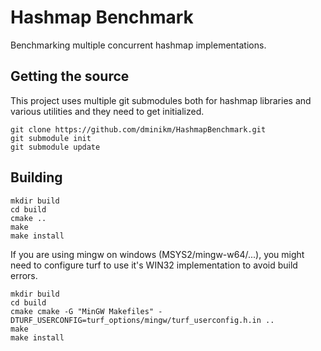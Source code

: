 # Hashmap Benchmark 

Benchmarking multiple concurrent hashmap implementations.

## Getting the source

This project uses multiple git submodules both for hashmap libraries and various utilities and they need to get initialized.

```
git clone https://github.com/dminikm/HashmapBenchmark.git
git submodule init
git submodule update
```

## Building

```
mkdir build
cd build
cmake ..
make
make install
```

If you are using mingw on windows (MSYS2/mingw-w64/...), you might need to configure turf to use it's WIN32 implementation to avoid build errors.

```
mkdir build
cd build
cmake cmake -G "MinGW Makefiles" -DTURF_USERCONFIG=turf_options/mingw/turf_userconfig.h.in ..
make
make install
```